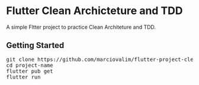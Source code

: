# Flutter Clean Archicteture and TDD

A simple Fltter project to practice Clean Architeture and TDD.

## Getting Started

<pre>
git clone https://github.com/marciovalim/flutter-project-clean-architecture.git
cd project-name
flutter pub get
flutter run
</pre>
